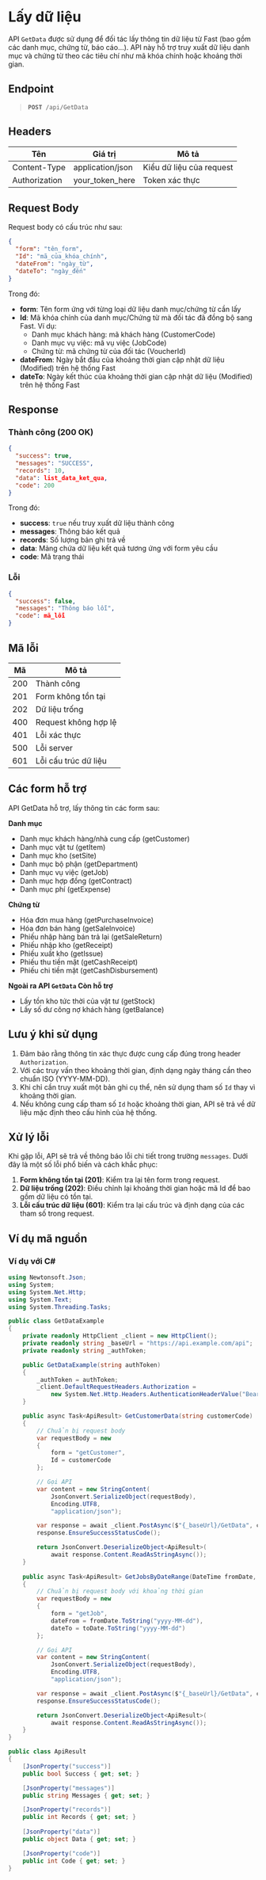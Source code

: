 # Lấy dữ liệu

API `GetData` được sử dụng để đối tác lấy thông tin dữ liệu từ Fast (bao gồm các danh mục, chứng từ, báo cáo...). API này hỗ trợ truy xuất dữ liệu danh mục và chứng từ theo các tiêu chí như mã khóa chính hoặc khoảng thời gian.

## Endpoint

<blockquote>
  <pre><code><b>POST</b> /api/GetData</code></pre>
</blockquote>

## Headers

| Tên | Giá trị | Mô tả |
|-----|--------|-------|
| Content-Type | application/json | Kiểu dữ liệu của request |
| Authorization | your_token_here | Token xác thực |

## Request Body

Request body có cấu trúc như sau:

```json
{
  "form": "tên_form",
  "Id": "mã_của_khóa_chính",
  "dateFrom": "ngày_từ",
  "dateTo": "ngày_đến"
}
```

Trong đó:
- **form**: Tên form ứng với từng loại dữ liệu danh mục/chứng từ cần lấy
- **Id**: Mã khóa chính của danh mục/Chứng từ mà đối tác đã đồng bộ sang Fast. Ví dụ:
  - Danh mục khách hàng: mã khách hàng (CustomerCode)
  - Danh mục vụ việc: mã vụ việc (JobCode) 
  - Chứng từ: mã chứng từ của đối tác (VoucherId)
- **dateFrom**: Ngày bắt đầu của khoảng thời gian cập nhật dữ liệu (Modified) trên hệ thống Fast
- **dateTo**: Ngày kết thúc của khoảng thời gian cập nhật dữ liệu (Modified) trên hệ thống Fast

## Response

### Thành công (200 OK)

```json
{
  "success": true,
  "messages": "SUCCESS",
  "records": 10,
  "data": list_data_ket_qua,
  "code": 200
}
```

Trong đó:
- **success**: `true` nếu truy xuất dữ liệu thành công
- **messages**: Thông báo kết quả
- **records**: Số lượng bản ghi trả về
- **data**: Mảng chứa dữ liệu kết quả tương ứng với form yêu cầu
- **code**: Mã trạng thái

### Lỗi

```json
{
  "success": false,
  "messages": "Thông báo lỗi",
  "code": mã_lỗi
}
```

## Mã lỗi

| Mã | Mô tả |
|----|-------|
| 200 | Thành công |
| 201 | Form không tồn tại |
| 202 | Dữ liệu trống |
| 400 | Request không hợp lệ |
| 401 | Lỗi xác thực |
| 500 | Lỗi server |
| 601 | Lỗi cấu trúc dữ liệu |

## Các form hỗ trợ

API GetData hỗ trợ, lấy thông tin các form sau:

**Danh mục**
- Danh mục khách hàng/nhà cung cấp (getCustomer)
- Danh mục vật tư (getItem)
- Danh mục kho (setSite)
- Danh mục bộ phận (getDepartment)
- Danh mục vụ việc (getJob)
- Danh mục hợp đồng (getContract)
- Danh mục phí (getExpense)

**Chứng từ**
- Hóa đơn mua hàng (getPurchaseInvoice)
- Hóa đơn bán hàng (getSaleInvoice)
- Phiếu nhập hàng bán trả lại (getSaleReturn)
- Phiếu nhập kho (getReceipt)
- Phiếu xuất kho (getIssue)
- Phiếu thu tiền mặt (getCashReceipt)
- Phiếu chi tiền mặt (getCashDisbursement)

**Ngoài ra API `GetData` Còn hỗ trợ** 
- Lấy tồn kho tức thời của vật tư (getStock)
- Lấy số dư công nợ khách hàng (getBalance)

## Lưu ý khi sử dụng

1. Đảm bảo rằng thông tin xác thực được cung cấp đúng trong header `Authorization`.
2. Với các truy vấn theo khoảng thời gian, định dạng ngày tháng cần theo chuẩn ISO (YYYY-MM-DD).
3. Khi chỉ cần truy xuất một bản ghi cụ thể, nên sử dụng tham số `Id` thay vì khoảng thời gian.
4. Nếu không cung cấp tham số `Id` hoặc khoảng thời gian, API sẽ trả về dữ liệu mặc định theo cấu hình của hệ thống.

## Xử lý lỗi

Khi gặp lỗi, API sẽ trả về thông báo lỗi chi tiết trong trường `messages`. Dưới đây là một số lỗi phổ biến và cách khắc phục:

1. **Form không tồn tại (201)**: Kiểm tra lại tên form trong request.
2. **Dữ liệu trống (202)**: Điều chỉnh lại khoảng thời gian hoặc mã Id để bao gồm dữ liệu có tồn tại.
3. **Lỗi cấu trúc dữ liệu (601)**: Kiểm tra lại cấu trúc và định dạng của các tham số trong request.

## Ví dụ mã nguồn

### Ví dụ với C#

```csharp
using Newtonsoft.Json;
using System;
using System.Net.Http;
using System.Text;
using System.Threading.Tasks;

public class GetDataExample
{
    private readonly HttpClient _client = new HttpClient();
    private readonly string _baseUrl = "https://api.example.com/api";
    private readonly string _authToken;

    public GetDataExample(string authToken)
    {
        _authToken = authToken;
        _client.DefaultRequestHeaders.Authorization = 
            new System.Net.Http.Headers.AuthenticationHeaderValue("Bearer", _authToken);
    }

    public async Task<ApiResult> GetCustomerData(string customerCode)
    {
        // Chuẩn bị request body
        var requestBody = new
        {
            form = "getCustomer",
            Id = customerCode
        };

        // Gọi API
        var content = new StringContent(
            JsonConvert.SerializeObject(requestBody),
            Encoding.UTF8,
            "application/json");

        var response = await _client.PostAsync($"{_baseUrl}/GetData", content);
        response.EnsureSuccessStatusCode();

        return JsonConvert.DeserializeObject<ApiResult>(
            await response.Content.ReadAsStringAsync());
    }
    
    public async Task<ApiResult> GetJobsByDateRange(DateTime fromDate, DateTime toDate)
    {
        // Chuẩn bị request body với khoảng thời gian
        var requestBody = new
        {
            form = "getJob",
            dateFrom = fromDate.ToString("yyyy-MM-dd"),
            dateTo = toDate.ToString("yyyy-MM-dd")
        };

        // Gọi API
        var content = new StringContent(
            JsonConvert.SerializeObject(requestBody),
            Encoding.UTF8,
            "application/json");

        var response = await _client.PostAsync($"{_baseUrl}/GetData", content);
        response.EnsureSuccessStatusCode();

        return JsonConvert.DeserializeObject<ApiResult>(
            await response.Content.ReadAsStringAsync());
    }
}

public class ApiResult
{
    [JsonProperty("success")]
    public bool Success { get; set; }

    [JsonProperty("messages")]
    public string Messages { get; set; }

    [JsonProperty("records")]
    public int Records { get; set; }
    
    [JsonProperty("data")]
    public object Data { get; set; }

    [JsonProperty("code")]
    public int Code { get; set; }
}
```